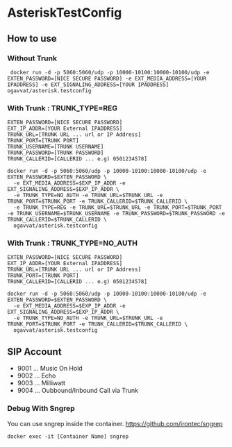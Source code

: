 # AsteriskTestConfig

## How to use

### Without Trunk
```
 docker run -d -p 5060:5060/udp -p 10000-10100:10000-10100/udp -e EXTEN_PASSWORD=[NICE SECURE PASSWORD] -e EXT_MEDIA_ADDRESS=[YOUR IPADDRESS] -e EXT_SIGNALING_ADDRESS=[YOUR IPADDRESS] ogavvat/asterisk.testconfig
```

### With Trunk : TRUNK_TYPE=REG
```
EXTEN_PASSWORD=[NICE SECURE PASSWORD]
EXT_IP_ADDR=[YOUR External IPADDRESS]
TRUNK_URL=[TRUNK URL ... url or IP Address]
TRUNK_PORT=[TRUNK PORT]
TRUNK_USERNAME=[TRUNK USERNAME]
TRUNK_PASSWORD=[TRUNK PASSWORD]
TRUNK_CALLERID=[CALLERID ... e.g) 0501234578]

docker run -d -p 5060:5060/udp -p 10000-10100:10000-10100/udp -e EXTEN_PASSWORD=$EXTEN_PASSWORD \
  -e EXT_MEDIA_ADDRESS=$EXP_IP_ADDR -e EXT_SIGNALING_ADDRESS=$EXP_IP_ADDR \
  -e TRUNK_TYPE=NO_AUTH -e TRUNK_URL=$TRUNK_URL -e TRUNK_PORT=$TRUNK_PORT -e TRUNK_CALLERID=$TRUNK_CALLERID \
  -e TRUNK_TYPE=REG -e TRUNK_URL=$TRUNK_URL -e TRUNK_PORT=$TRUNK_PORT -e TRUNK_USERNAME=$TRUNK_USERNAME -e TRUNK_PASSWORD=$TRUNK_PASSWORD -e TRUNK_CALLERID=$TRUNK_CALLERID \
  ogavvat/asterisk.testconfig
```

### With Trunk : TRUNK_TYPE=NO_AUTH
```
EXTEN_PASSWORD=[NICE SECURE PASSWORD]
EXT_IP_ADDR=[YOUR External IPADDRESS]
TRUNK_URL=[TRUNK URL ... url or IP Address]
TRUNK_PORT=[TRUNK PORT]
TRUNK_CALLERID=[CALLERID ... e.g) 0501234578]

docker run -d -p 5060:5060/udp -p 10000-10100:10000-10100/udp -e EXTEN_PASSWORD=$EXTEN_PASSWORD \
  -e EXT_MEDIA_ADDRESS=$EXP_IP_ADDR -e EXT_SIGNALING_ADDRESS=$EXP_IP_ADDR \
  -e TRUNK_TYPE=NO_AUTH -e TRUNK_URL=$TRUNK_URL -e TRUNK_PORT=$TRUNK_PORT -e TRUNK_CALLERID=$TRUNK_CALLERID \
  ogavvat/asterisk.testconfig
```



## SIP Account

- 9001 ... Music On Hold
- 9002 ... Echo
- 9003 ... Milliwatt
- 9004 ... Oubbound/Inbound Call via Trunk


### Debug With Sngrep

You can use sngrep inside the container.
https://github.com/irontec/sngrep

```
docker exec -it [Container Name] sngrep
```
